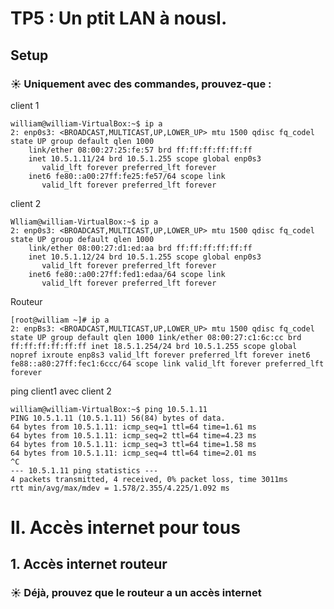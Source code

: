 # TP5 : Un ptit LAN à nousI. 
## Setup
### ☀️ Uniquement avec des commandes, prouvez-que :
client 1 
```
william@william-VirtualBox:~$ ip a
2: enp0s3: <BROADCAST,MULTICAST,UP,LOWER_UP> mtu 1500 qdisc fq_codel state UP group default qlen 1000
    link/ether 08:00:27:25:fe:57 brd ff:ff:ff:ff:ff:ff
    inet 10.5.1.11/24 brd 10.5.1.255 scope global enp0s3
       valid_lft forever preferred_lft forever
    inet6 fe80::a00:27ff:fe25:fe57/64 scope link
       valid_lft forever preferred_lft forever
```
client 2
```
Wlliam@william-VirtualBox:~$ ip a 
2: enp0s3: <BROADCAST,MULTICAST,UP,LOWER_UP> mtu 1500 qdisc fq_codel state UP group default qlen 1000
    link/ether 08:00:27:d1:ed:aa brd ff:ff:ff:ff:ff:ff
    inet 10.5.1.12/24 brd 10.5.1.255 scope global enp0s3
       valid_lft forever preferred_lft forever
    inet6 fe80::a00:27ff:fed1:edaa/64 scope link
       valid_lft forever preferred_lft forever
```
Routeur
```
[root@william ~]# ip a 
2: enpBs3: <BROADCAST,MULTICAST,UP,LOWER_UP> mtu 1500 qdisc fq_codel state UP group default qlen 1000 1ink/ether 08:00:27:c1:6c:cc brd ff:ff:ff:ff:ff:ff inet 18.5.1.254/24 brd 10.5.1.255 scope global nopref ixroute enp8s3 valid_lft forever preferred_lft forever inet6 fe88::a80:27ff:fec1:6ccc/64 scope link valid_lft forever preferred_lft forever
``` 

ping client1 avec client 2

``` 
william@william-VirtualBox:~$ ping 10.5.1.11
PING 10.5.1.11 (10.5.1.11) 56(84) bytes of data.
64 bytes from 10.5.1.11: icmp_seq=1 ttl=64 time=1.61 ms
64 bytes from 10.5.1.11: icmp_seq=2 ttl=64 time=4.23 ms
64 bytes from 10.5.1.11: icmp_seq=3 ttl=64 time=1.58 ms
64 bytes from 10.5.1.11: icmp_seq=4 ttl=64 time=2.01 ms
^C
--- 10.5.1.11 ping statistics ---
4 packets transmitted, 4 received, 0% packet loss, time 3011ms
rtt min/avg/max/mdev = 1.578/2.355/4.225/1.092 ms
```

# II. Accès internet pour tous 
## 1. Accès internet routeur
### ☀️ Déjà, prouvez que le routeur a un accès internet





